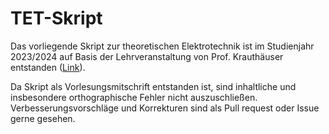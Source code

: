 # TET-Skript
Das vorliegende Skript zur theoretischen Elektrotechnik ist im Studienjahr 2023/2024 auf Basis der Lehrveranstaltung von Prof. Krauthäuser entstanden ([Link](https://github.com/hgkdd/TET)). 

Da Skript als Vorlesungsmitschrift entstanden ist, sind inhaltliche und insbesondere orthographische Fehler nicht auszuschließen. Verbesserungsvorschläge und Korrekturen sind als Pull request oder Issue gerne gesehen.
